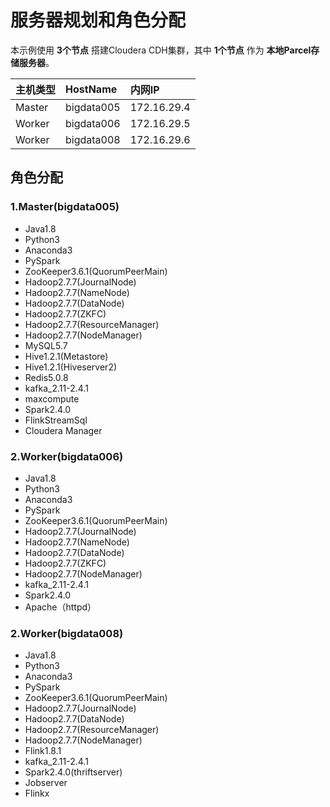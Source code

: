 服务器规划和角色分配
================================================================================
本示例使用 **3个节点** 搭建Cloudera CDH集群，其中 **1个节点** 作为 **本地Parcel存储服务器**。

| 主机类型 | HostName | 内网IP |
| :----- | :-------- | :------------|
| Master | bigdata005 | 172.16.29.4 |
| Worker | bigdata006 | 172.16.29.5 |
| Worker | bigdata008 | 172.16.29.6 |

## 角色分配

### 1.Master(bigdata005)
+ Java1.8
+ Python3
+ Anaconda3
+ PySpark
+ ZooKeeper3.6.1(QuorumPeerMain)
+ Hadoop2.7.7(JournalNode)
+ Hadoop2.7.7(NameNode)
+ Hadoop2.7.7(DataNode)
+ Hadoop2.7.7(ZKFC)
+ Hadoop2.7.7(ResourceManager)
+ Hadoop2.7.7(NodeManager)
+ MySQL5.7
+ Hive1.2.1(Metastore)
+ Hive1.2.1(Hiveserver2)
+ Redis5.0.8
+ kafka_2.11-2.4.1
+ maxcompute
+ Spark2.4.0
+ FlinkStreamSql
+ Cloudera Manager

### 2.Worker(bigdata006)
+ Java1.8
+ Python3
+ Anaconda3
+ PySpark
+ ZooKeeper3.6.1(QuorumPeerMain)
+ Hadoop2.7.7(JournalNode)
+ Hadoop2.7.7(NameNode)
+ Hadoop2.7.7(DataNode)
+ Hadoop2.7.7(ZKFC)
+ Hadoop2.7.7(NodeManager)
+ kafka_2.11-2.4.1
+ Spark2.4.0
+ Apache（httpd）

### 2.Worker(bigdata008)
+ Java1.8
+ Python3
+ Anaconda3
+ PySpark
+ ZooKeeper3.6.1(QuorumPeerMain)
+ Hadoop2.7.7(JournalNode)
+ Hadoop2.7.7(DataNode)
+ Hadoop2.7.7(ResourceManager)
+ Hadoop2.7.7(NodeManager)
+ Flink1.8.1
+ kafka_2.11-2.4.1
+ Spark2.4.0(thriftserver)
+ Jobserver
+ Flinkx

